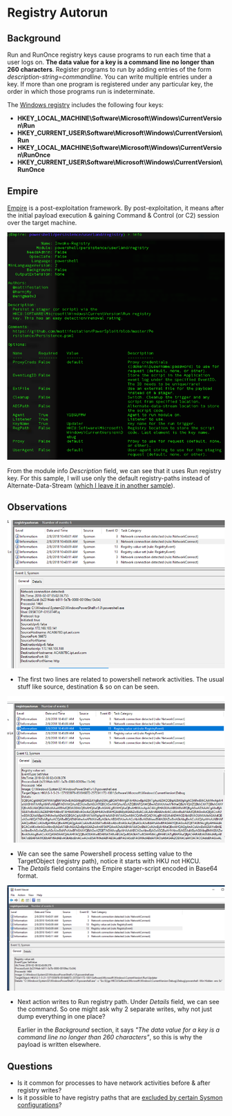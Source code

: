 # Registry Autorun

## Background

Run and RunOnce registry keys cause programs to run each time that a user logs on. **The data value for a key is a command line no longer than 260 characters**. Register programs to run by adding entries of the form *description*-*string*=*commandline*. You can write multiple entries under a key. If more than one program is registered under any particular key, the order in which those programs run is indeterminate.

The [Windows registry](https://msdn.microsoft.com/en-us/library/windows/desktop/aa376977(v=vs.85).aspx) includes the following four keys:

- **HKEY_LOCAL_MACHINE\Software\Microsoft\Windows\CurrentVersion\Run**
- **HKEY_CURRENT_USER\Software\Microsoft\Windows\CurrentVersion\Run**
- **HKEY_LOCAL_MACHINE\Software\Microsoft\Windows\CurrentVersion\RunOnce**
- **HKEY_CURRENT_USER\Software\Microsoft\Windows\CurrentVersion\RunOnce**

## Empire

[Empire](https://github.com/EmpireProject/Empire) is a post-exploitation framework. By post-exploitation, it means after the initial payload execution & gaining Command & Control (or C2) session over the target machine.

![Empire persistence module](img/empire.png)

From the module info *Description* field, we can see that it uses Run registry key. For this sample, I will use only the default registry-paths instead of Alternate-Data-Stream ([which I leave it in another sample](https://github.com/jymcheong/SysmonResources/tree/master/6.%20Sample%20Data/stage%202%20(Get%20In)/3.%20install%20payloads/(Type%202)%20Abuse%20userland%20schedule-task)).

## Observations

![powershell network activities](img/powershellnetwork.png)

* The first two lines are related to powershell network activities. The usual stuff like source, destination & so on can be seen.

![](img/writescript.png)

* We can see the same Powershell process setting value to the TargetObject (registry path), notice it starts with HKU not HKCU. 
* The *Details* field contains the Empire stager-script encoded in Base64 format. 

![](img/writeautorun.png)

* Next action writes to Run registry path. Under *Details* field, we can see the command. So one might ask why 2 separate writes, why not just dump everything in one place?

  Earlier in the *Background* section, it says *"The data value for a key is a command line no longer than 260 characters"*, so this is why the payload is written elsewhere.

## Questions

* Is it common for processes to have network activities before & after registry writes?
* Is it possible to have registry paths that are [excluded by certain Sysmon configurations](https://github.com/jymcheong/SysmonResources/tree/master/6.%20Sample%20Data/stage%202%20(Get%20In)/3.%20install%20payloads/(Type%202)%20Abuse%20userland%20schedule-task#why-is-there-no-registry-modification-event-)? 